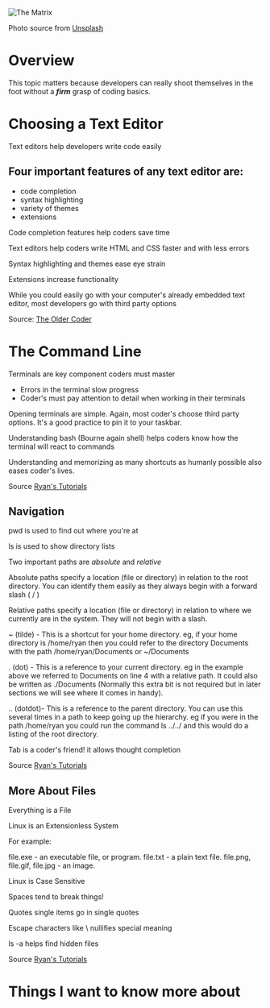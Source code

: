 ![The Matrix](https://images.unsplash.com/photo-1515879218367-8466d910aaa4?ixlib=rb-4.0.3&ixid=MnwxMjA3fDB8MHxwaG90by1wYWdlfHx8fGVufDB8fHx8&auto=format&fit=crop&w=1169&q=80)

Photo source from [Unsplash](https://unsplash.com/)

# Overview

This topic matters because developers can really shoot themselves in the foot without a ***firm*** grasp of coding basics.

# Choosing a Text Editor

Text editors help developers write code easily

## Four important features of any text editor are:

- code completion
- syntax highlighting 
- variety of themes 
- extensions 

Code completion features help coders save time

Text editors help coders write HTML and CSS faster and with less errors

Syntax highlighting and themes ease eye strain

Extensions increase functionality

While you could easily go with your computer's already embedded text editor, most developers go with third party options

Source: [The Older Coder](https://codefellows.github.io/code-102-guide/curriculum/class-02/Choosing-A-Text-Editor--The-Older-Coder.pdf)

# The Command Line

Terminals are key component coders must master

- Errors in the terminal slow progress
- Coder's must pay attention to detail when working in their terminals

Opening terminals are simple.  Again, most coder's choose third party options.  It's a good practice to pin it to your taskbar.

Understanding bash (Bourne again shell) helps coders know how the terminal will react to commands

Understanding and memorizing as many shortcuts as humanly possible also eases coder's lives.

Source [Ryan's Tutorials](https://ryanstutorials.net/linuxtutorial/commandline.php)

## Navigation

pwd is used to find out where you're at

ls is used to show directory lists

Two important paths are *absolute* and *relative*

Absolute paths specify a location (file or directory) in relation to the root directory. You can identify them easily as they always begin with a forward slash ( / )

Relative paths specify a location (file or directory) in relation to where we currently are in the system. They will not begin with a slash.

~ (tilde) - This is a shortcut for your home directory. eg, if your home directory is /home/ryan then you could refer to the directory Documents with the path /home/ryan/Documents or ~/Documents

. (dot) - This is a reference to your current directory. eg in the example above we referred to Documents on line 4 with a relative path. It could also be written as ./Documents (Normally this extra bit is not required but in later sections we will see where it comes in handy).

.. (dotdot)- This is a reference to the parent directory. You can use this several times in a path to keep going up the hierarchy. eg if you were in the path /home/ryan you could run the command ls ../../ and this would do a listing of the root directory.

Tab is a coder's friend! it allows thought completion

Source [Ryan's Tutorials](https://ryanstutorials.net/linuxtutorial/navigation.php)

## More About Files

Everything is a File

Linux is an Extensionless System

For example:

file.exe - an executable file, or program.
file.txt - a plain text file.
file.png, file.gif, file.jpg - an image.

Linux is Case Sensitive

Spaces tend to break things!

Quotes single items go in single quotes

Escape characters like \ nullifies special meaning

ls -a helps find hidden files

Source [Ryan's Tutorials](https://ryanstutorials.net/linuxtutorial/aboutfiles.php)

# Things I want to know more about
